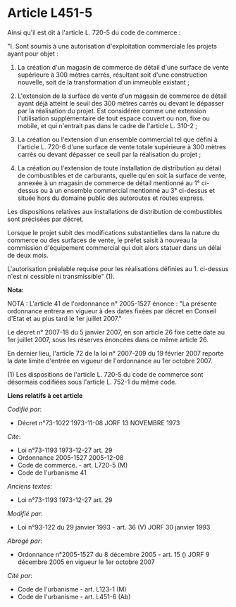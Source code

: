 # Article L451-5

Ainsi qu'il est dit à l'article L. 720-5 du code de commerce :

"I. Sont soumis à une autorisation d'exploitation commerciale les projets ayant pour objet :

1. La création d'un magasin de commerce de détail d'une surface de vente supérieure à 300 mètres carrés, résultant soit d'une
construction nouvelle, soit de la transformation d'un immeuble existant ;

2. L'extension de la surface de vente d'un magasin de commerce de détail ayant déjà atteint le seuil des 300 mètres carrés ou
devant le dépasser par la réalisation du projet. Est considérée comme une extension l'utilisation supplémentaire de tout
espace couvert ou non, fixe ou mobile, et qui n'entrait pas dans le cadre de l'article L. 310-2 ;

3. La création ou l'extension d'un ensemble commercial tel que défini à l'article L. 720-6 d'une surface de vente totale
supérieure à 300 mètres carrés ou devant dépasser ce seuil par la réalisation du projet ;

4. La création ou l'extension de toute installation de distribution au détail de combustibles et de carburants, quelle qu'en
soit la surface de vente, annexée à un magasin de commerce de détail mentionné au 1° ci-dessus ou à un ensemble commercial
mentionné au 3° ci-dessus et située hors du domaine public des autoroutes et routes express.

Les dispositions relatives aux installations de distribution de combustibles sont précisées par décret.

Lorsque le projet subit des modifications substantielles dans la nature du commerce ou des surfaces de vente, le préfet
saisit à nouveau la commission d'équipement commercial qui doit alors statuer dans un délai de deux mois. 

L'autorisation préalable requise pour les réalisations définies au 1. ci-dessus n'est ni cessible ni transmissible" (1).

**Nota:**

NOTA : L'article 41 de l'ordonnance n° 2005-1527 énonce : "La présente ordonnance entrera en vigueur à des dates fixées par
décret en Conseil d'Etat et au plus tard le 1er juillet 2007."

Le décret n° 2007-18 du 5 janvier 2007, en son article 26 fixe cette date au 1er juillet 2007, sous les réserves énoncées
dans ce même article 26.

En dernier lieu, l'article 72 de la loi n° 2007-209 du 19 février 2007 reporte la date limite d'entrée en vigueur de
l'ordonnance au 1er octobre 2007.

(1) Les dispositions de l'article L. 720-5 du code de commerce sont désormais codifiées sous l'article L. 752-1 du même code.

**Liens relatifs à cet article**

_Codifié par_:

  - Décret n°73-1022 1973-11-08 JORF 13 NOVEMBRE 1973

_Cite_:

  - Loi n°73-1193 1973-12-27 art. 29
  - Ordonnance 2005-1527 2005-12-08
  - Code de commerce. - art. L720-5 (M)
  - Code de l'urbanisme 41

_Anciens textes_:

  - Loi n°73-1193 1973-12-27 art. 29

_Modifié par_:

  - Loi n°93-122 du 29 janvier 1993 - art. 36 (V) JORF 30 janvier 1993

_Abrogé par_:

  - Ordonnance n°2005-1527 du 8 décembre 2005 - art. 15 () JORF 9 décembre 2005 en vigueur le 1er octobre 2007

_Cité par_:

  - Code de l'urbanisme - art. L123-1 (M)
  - Code de l'urbanisme - art. L451-6 (Ab)
